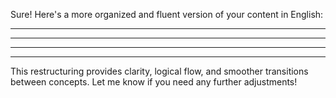 Sure! Here's a more organized and fluent version of your content in English:

---



---


---

---




This restructuring provides clarity, logical flow, and smoother transitions between concepts. Let me know if you need any further adjustments!
